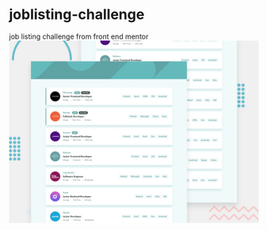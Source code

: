 # joblisting-challenge
job listing challenge from front end mentor 
![img](design/desktop-preview.jpg)
